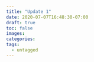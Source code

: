```yaml
---
title: "Update 1"
date: 2020-07-07T16:48:30-07:00
draft: true
toc: false
images:
categories:
tags:
  - untagged
---
```


